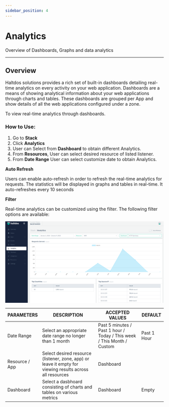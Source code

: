 ```yaml
---
sidebar_position: 4
---
```


# Analytics

Overview of Dashboards, Graphs and data analytics

---

## Overview

Haltdos solutions provides a rich set of built-in dashboards detailing real-time analytics on every activity on your web application. Dashboards are a means of showing analytical information about your web applications through charts and tables. These dashboards are grouped per App and show details of all the web applications configured under a zone.

To view real-time analytics through dashboards. 


### **How to Use:**

1. Go to **Stack**
2. Click **Analytics**
3. User can Select from **Dashboard** to obtain different Analytics.
4. From **Resources**, User can select desired resource of listed listener.
5. From **Date Range** User can select customize date to obtain Analytics.

**Auto Refresh**

Users can enable auto-refresh in order to refresh the real-time analytics for requests. The statistics will be displayed in graphs and tables in real-time. It auto-refreshes every 10 seconds

**Filter**

Real-time analytics can be customized using the filter. The following filter options are available:

![analytics](/img/platform/v7/docs/analytics_newui.png)

| PARAMETERS     | DESCRIPTION                                                                                              | ACCEPTED VALUES                                                         | DEFAULT     |
|----------------|----------------------------------------------------------------------------------------------------------|-------------------------------------------------------------------------|-------------|
| Date Range     | Select an appropriate date range no longer than 1 month                                                  | Past 5 minutes / Past 1 hour / Today / This week / This Month / Custom  | Past 1 Hour |
| Resource / App | Select desired resource (listener, zone, app) or leave it empty for viewing results across all resources | Dashboard
| Dashboard      | Select a dasbhoard consisting of charts and tables on various metrics                                    | Dashboard                                                              | Empty       |



